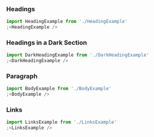 ### Headings

```jsx
import HeadingExample from './HeadingExample'
;<HeadingExample />
```

### Headings in a Dark Section

```jsx
import DarkHeadingExample from './DarkHeadingExample'
;<DarkHeadingExample />
```

### Paragraph

```jsx
import BodyExample from './BodyExample'
;<BodyExample />
```

### Links

```jsx
import LinksExample from './LinksExample'
;<LinksExample />
```
